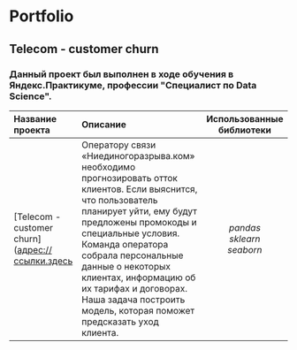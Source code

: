 # Portfolio
## Telecom - customer churn

### Данный проект был выполнен в ходе обучения в Яндекс.Практикуме, профессии "Специалист по Data Science".
   
| Название проекта | Описание | Использованные библиотеки |
| :-------------------- | :--------------------- |:---------------------------:|
| [Telecom - customer churn]([адрес://ссылки.здесь](https://github.com/ilShapiro/Portfolio/blob/main/Telecom%20-%20customer%20churn/final_telecom.ipynb "Telecom - customer churn") | Оператору связи «Ниединогоразрыва.ком» необходимо прогнозировать отток клиентов. Если выяснится, что пользователь планирует уйти, ему будут предложены промокоды и специальные условия. Команда оператора собрала персональные данные о некоторых клиентах, информацию об их тарифах и договорах. Наша задача построить модель, которая поможет предсказать уход клиента. | *pandas<br> sklearn<br> seaborn*|
